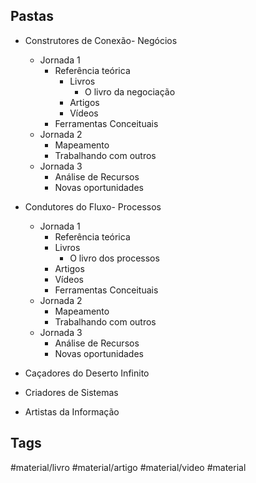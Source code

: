 ## Pastas
- Construtores de Conexão- Negócios
	- Jornada 1
		- Referência teórica
			- Livros
				- O livro da negociação
			- Artigos
			- Vídeos
		- Ferramentas Conceituais
	- Jornada 2
		- Mapeamento
		- Trabalhando com outros
	- Jornada 3
		- Análise de Recursos
		- Novas oportunidades


- Condutores do Fluxo- Processos
	- Jornada 1
		- Referência teórica
		- Livros
			- O livro dos processos
		- Artigos
		- Vídeos
		- Ferramentas Conceituais
	- Jornada 2
		- Mapeamento
		- Trabalhando com outros
	- Jornada 3
		- Análise de Recursos
		- Novas oportunidades
- Caçadores do Deserto Infinito
- Criadores de Sistemas
- Artistas da Informação

## Tags
#material/livro
#material/artigo
#material/video
#material 
